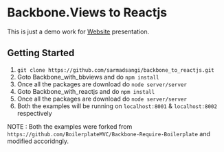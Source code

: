 Backbone.Views to Reactjs
=========================

This is just a demo work for [Website](https://speakerdeck.com/sarmadsangi/from-backbone-dot-views-to-reactjs) presentation.

## Getting Started
   1. `git clone https://github.com/sarmadsangi/backbone_to_reactjs.git`
   2. Goto Backbone_with_bbviews and do `npm install`
   3. Once all the packages are download do `node server/server`
   4. Goto Backbone_with_reactjs and do `npm install`
   5. Once all the packages are download do `node server/server`
   6. Both the examples will be running on `localhost:8001` & `localhost:8002` respectively
   

NOTE : Both the examples were forked from `https://github.com/BoilerplateMVC/Backbone-Require-Boilerplate` and modified accoridngly.
  
